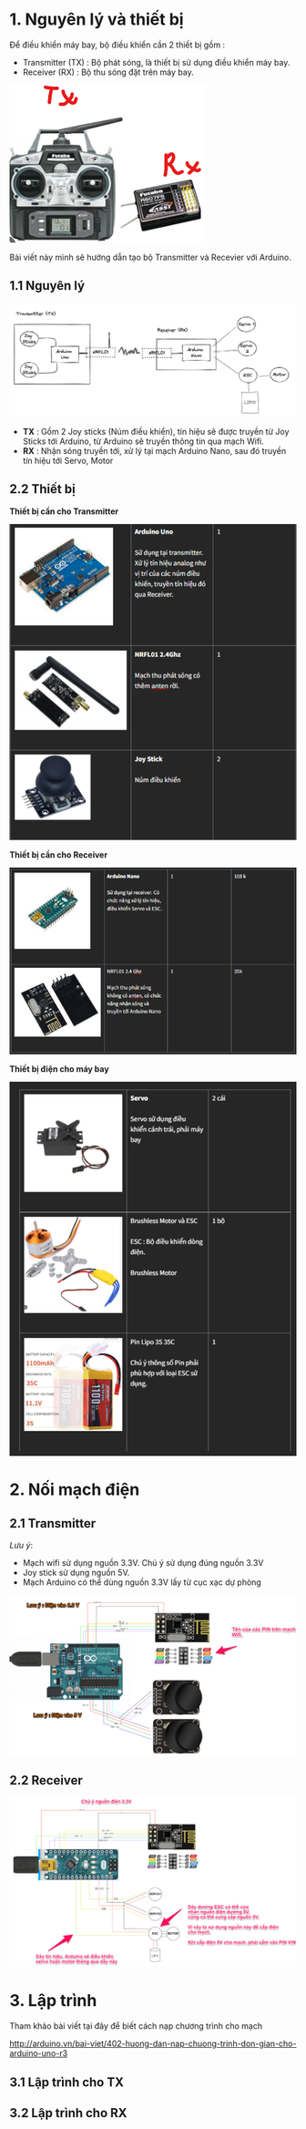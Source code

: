# 1. Nguyên lý và thiết bị

Để điều khiển máy bay, bộ điều khiển cần 2 thiết bị gồm : 
- Transmitter (TX) : Bộ phát sóng, là thiết bị sử dụng điều khiển máy bay.
- Receiver (RX) : Bộ thu sóng đặt trên máy bay. 

![alt text](img/tx_rx_futaba.png)

Bài viết này mình sẽ hướng dẫn tạo bộ Transmitter và Recevier với Arduino.

## 1.1 Nguyên lý 

![alt text](./img/txrx.png)

- **TX** : Gồm 2 Joy sticks (Núm điều khiển), tín hiệu sẽ được truyền từ Joy Sticks tới Arduino, từ Arduino sẽ truyền thông tin qua mạch Wifi.
- **RX** : Nhận sóng truyền tới, xử lý tại mạch Arduino Nano, sau đó truyền tín hiệu tới Servo, Motor

## 2.2 Thiết bị

**Thiết bị cần cho Transmitter**

![alt text](img/tx_devices.png)

**Thiết bị cần cho Receiver**

![alt text](img/rx_devices.png)

**Thiết bị điện cho máy bay**

![alt text](img/airplane_devices.png)


# 2. Nối mạch điện 

## 2.1 Transmitter

*Lưu ý*:
- Mạch wifi sử dụng nguồn 3.3V. Chú ý sử dụng đúng nguồn 3.3V
- Joy stick sử dụng nguồn 5V. 
- Mạch Arduino có thể dùng nguồn 3.3V lấy từ cục xạc dự phòng

![alt text](img/tx_map.png)

## 2.2 Receiver
![alt text](img/rx_map.png)

# 3. Lập trình
Tham khảo bài viết tại đây để biết cách nạp chương trình cho mạch

http://arduino.vn/bai-viet/402-huong-dan-nap-chuong-trinh-don-gian-cho-arduino-uno-r3

## 3.1 Lập trình cho TX


## 3.2 Lập trình cho RX

